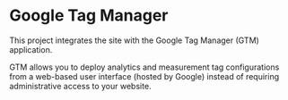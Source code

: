 # Google Tag Manager

This project integrates the site with the Google Tag Manager (GTM) application.

GTM allows you to deploy analytics and measurement tag configurations from a web-based user interface (hosted by Google) instead of requiring administrative access to your website.
